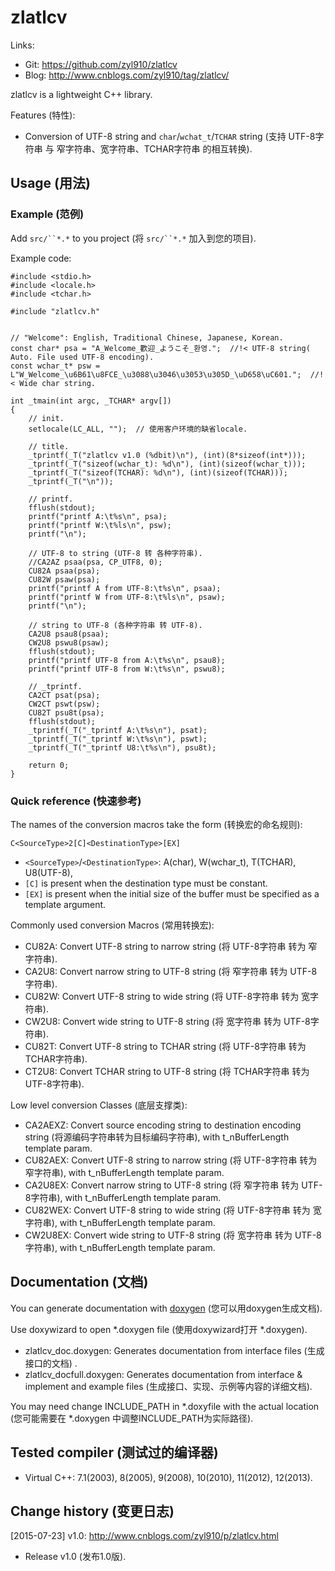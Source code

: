 # zlatlcv

Links:

* Git:	https://github.com/zyl910/zlatlcv
* Blog:	http://www.cnblogs.com/zyl910/tag/zlatlcv/

zlatlcv is a lightweight C++ library.

Features (特性):

* Conversion of UTF-8 string and `char`/`wchat_t`/`TCHAR` string  (支持 UTF-8字符串 与 窄字符串、宽字符串、TCHAR字符串 的相互转换).

## Usage (用法)

### Example (范例)

Add `src/``*.*` to you project (将 `src/``*.*` 加入到您的项目).

Example code:

	#include <stdio.h>
	#include <locale.h>
	#include <tchar.h>
	
	#include "zlatlcv.h"
	
	
	// "Welcome": English, Traditional Chinese, Japanese, Korean.
	const char* psa = "A_Welcome_歡迎_ようこそ_환영.";	//!< UTF-8 string( Auto. File used UTF-8 encoding).
	const wchar_t* psw = L"W_Welcome_\u6B61\u8FCE_\u3088\u3046\u3053\u305D_\uD658\uC601.";	//!< Wide char string.
	
	int _tmain(int argc, _TCHAR* argv[])
	{
		// init.
		setlocale(LC_ALL, "");	// 使用客户环境的缺省locale.
	
		// title.
		_tprintf(_T("zlatlcv v1.0 (%dbit)\n"), (int)(8*sizeof(int*)));
		_tprintf(_T("sizeof(wchar_t): %d\n"), (int)(sizeof(wchar_t)));
		_tprintf(_T("sizeof(TCHAR): %d\n"), (int)(sizeof(TCHAR)));
		_tprintf(_T("\n"));
	
		// printf.
		fflush(stdout);
		printf("printf A:\t%s\n", psa);
		printf("printf W:\t%ls\n", psw);
		printf("\n");
	
		// UTF-8 to string (UTF-8 转 各种字符串).
		//CA2AZ psaa(psa, CP_UTF8, 0);
		CU82A psaa(psa);
		CU82W psaw(psa);
		printf("printf A from UTF-8:\t%s\n", psaa);
		printf("printf W from UTF-8:\t%ls\n", psaw);
		printf("\n");
	
		// string to UTF-8 (各种字符串 转 UTF-8).
		CA2U8 psau8(psaa);
		CW2U8 pswu8(psaw);
		fflush(stdout);
		printf("printf UTF-8 from A:\t%s\n", psau8);
		printf("printf UTF-8 from W:\t%s\n", pswu8);
	
		// _tprintf.
		CA2CT psat(psa);
		CW2CT pswt(psw);
		CU82T psu8t(psa);
		fflush(stdout);
		_tprintf(_T("_tprintf A:\t%s\n"), psat);
		_tprintf(_T("_tprintf W:\t%s\n"), pswt);
		_tprintf(_T("_tprintf U8:\t%s\n"), psu8t);
	
		return 0;
	}


### Quick reference (快速参考)

The names of the conversion macros take the form (转换宏的命名规则):

	C<SourceType>2[C]<DestinationType>[EX]

* `<SourceType>`/`<DestinationType>`: A(char), W(wchar_t), T(TCHAR), U8(UTF-8), 
* `[C]` is present when the destination type must be constant.
* `[EX]` is present when the initial size of the buffer must be specified as a template argument.

Commonly used conversion Macros (常用转换宏):

* CU82A: Convert UTF-8 string to narrow string (将 UTF-8字符串 转为 窄字符串).
* CA2U8: Convert narrow string to UTF-8 string (将 窄字符串 转为 UTF-8字符串).
* CU82W: Convert UTF-8 string to wide string (将 UTF-8字符串 转为 宽字符串).
* CW2U8: Convert wide string to UTF-8 string (将 宽字符串 转为 UTF-8字符串).
* CU82T: Convert UTF-8 string to TCHAR string (将 UTF-8字符串 转为 TCHAR字符串).
* CT2U8: Convert TCHAR string to UTF-8 string (将 TCHAR字符串 转为 UTF-8字符串).

Low level conversion Classes (底层支撑类):

* CA2AEXZ: Convert source encoding string to destination encoding string (将源编码字符串转为目标编码字符串), with t_nBufferLength template param.
* CU82AEX: Convert UTF-8 string to narrow string (将 UTF-8字符串 转为 窄字符串), with t_nBufferLength template param.
* CA2U8EX: Convert narrow string to UTF-8 string (将 窄字符串 转为 UTF-8字符串), with t_nBufferLength template param.
* CU82WEX: Convert UTF-8 string to wide string (将 UTF-8字符串 转为 宽字符串), with t_nBufferLength template param.
* CW2U8EX: Convert wide string to UTF-8 string (将 宽字符串 转为 UTF-8字符串), with t_nBufferLength template param.



## Documentation (文档)

You can generate documentation with [doxygen](http://www.stack.nl/~dimitri/doxygen/index.html) (您可以用doxygen生成文档).

Use doxywizard to open *.doxygen file (使用doxywizard打开 *.doxygen).

* zlatlcv_doc.doxygen: Generates documentation from interface files (生成接口的文档) .
* zlatlcv_docfull.doxygen: Generates documentation from interface & implement and example files (生成接口、实现、示例等内容的详细文档).

You may need change INCLUDE_PATH in *.doxyfile with the actual location (您可能需要在 *.doxygen 中调整INCLUDE_PATH为实际路径).


## Tested compiler (测试过的编译器)

* Virtual C++: 7.1(2003), 8(2005), 9(2008), 10(2010), 11(2012), 12(2013).



## Change history (变更日志)

[2015-07-23] v1.0: http://www.cnblogs.com/zyl910/p/zlatlcv.html

* Release v1.0 (发布1.0版).

